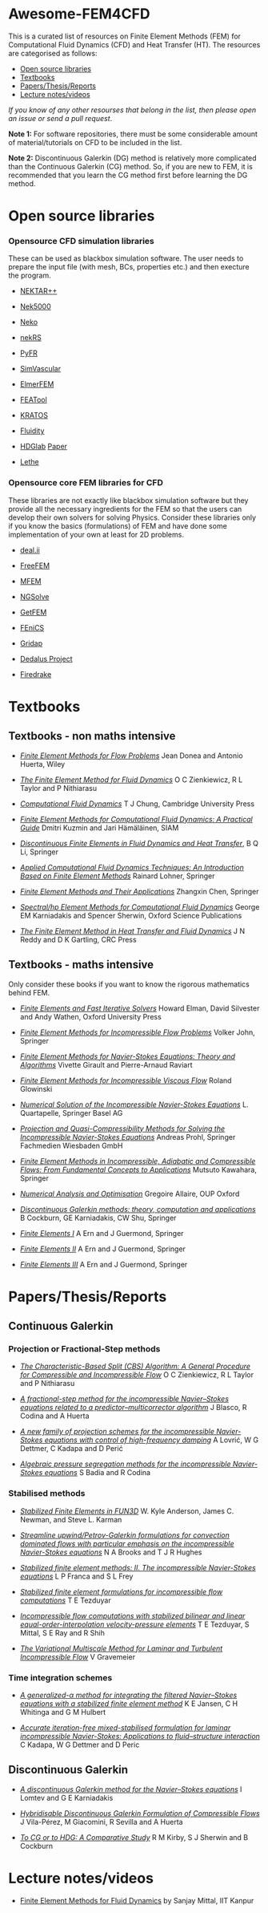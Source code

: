 # Awesome-FEM4CFD

This is a curated list of resources on Finite Element Methods (FEM) for Computational Fluid Dynamics (CFD) and Heat Transfer (HT).
The resources are categorised as follows:
- [Open source libraries](#open-source-libraries)
- [Textbooks](#textbooks)
- [Papers/Thesis/Reports](#papersthesisreports)
- [Lecture notes/videos](#lecture-notesvideos)

*If you know of any other resourses that belong in the list, then please open an issue or send a pull request*.

**Note 1:** For software repositories, there must be some considerable amount of material/tutorials on CFD to be included in the list.

**Note 2:** Discontinuous Galerkin (DG) method is relatively more complicated than the Continuous Galerkin (CG) method. So, if you are new to FEM, it is recommended that you learn the CG method first before learning the DG method.

# Open source libraries

### Opensource CFD simulation libraries
These can be used as blackbox simulation software. The user needs to prepare the input file (with mesh, BCs, properties etc.) and then execture the program.
* [NEKTAR++](https://www.nektar.info/)

* [Nek5000](https://github.com/Nek5000/Nek5000/)

* [Neko](https://github.com/ExtremeFLOW/neko/)

* [nekRS](https://github.com/Nek5000/nekRS)

* [PyFR](https://www.pyfr.org/)

* [SimVascular](https://simvascular.github.io/)

* [ElmerFEM](http://www.elmerfem.org/blog/)

* [FEATool](https://www.featool.com/)

* [KRATOS](https://kratosmultiphysics.github.io/Kratos/)

* [Fluidity](http://fluidityproject.github.io/)

* [HDGlab](https://git.lacan.upc.edu/hybridLab/HDGlab)     [Paper](https://arxiv.org/abs/2009.08805)

* [Lethe](https://lethe-cfd.github.io/lethe/index.html)

### Opensource core FEM libraries for CFD 
These libraries are not exactly like blackbox simulation software but they provide all the necessary ingredients for the FEM so that the users can develop their own solvers for solving Physics. Consider these libraries only if you know the basics (formulations) of FEM and have done some implementation of your own at least for 2D problems.
* [deal.ii](https://www.dealii.org/)

* [FreeFEM](https://freefem.org/)

* [MFEM](https://mfem.org/)

* [NGSolve](https://docu.ngsolve.org/latest/index.html)

* [GetFEM](https://getfem.org/)

* [FEniCS](https://fenicsproject.org/)

* [Gridap](https://gridap.github.io/Gridap.jl/stable/)

* [Dedalus Project](https://dedalus-project.org/)

* [Firedrake](https://www.firedrakeproject.org/)

# Textbooks
## Textbooks - non maths intensive
* [*Finite Element Methods for Flow Problems*](https://onlinelibrary.wiley.com/doi/book/10.1002/0470013826) Jean Donea and Antonio Huerta, Wiley

* [*The Finite Element Method for Fluid Dynamics*](https://www.sciencedirect.com/book/9781856176354/the-finite-element-method-for-fluid-dynamics) O C Zienkiewicz, R L Taylor and P Nithiarasu

* [*Computational Fluid Dynamics*](https://www.cambridge.org/core/books/computational-fluid-dynamics/5C396317EE111C5ED1192FA7F8853944) T J Chung, Cambridge University Press

* [*Finite Element Methods for Computational Fluid Dynamics: A Practical Guide*](https://epubs.siam.org/doi/book/10.1137/1.9781611973617) Dmitri Kuzmin and Jari Hämäläinen, SIAM

* [*Discontinuous Finite Elements in Fluid Dynamics and Heat Transfer*](https://link.springer.com/book/10.1007/1-84628-205-5), B Q Li, Springer

* [*Applied Computational Fluid Dynamics Techniques: An Introduction Based on Finite Element Methods*](https://www.wiley.com/en-us/Applied+Computational+Fluid+Dynamics+Techniques%3A+An+Introduction+Based+on+Finite+Element+Methods%2C+2nd+Edition-p-9780470519073) Rainard Lohner, Springer

* [*Finite Element Methods and Their Applications*](https://link.springer.com/book/10.1007/3-540-28078-2?gclid=CjwKCAjwkaSaBhA4EiwALBgQaAeVix769JTifRwX5UfkxyR2lzyo1AkKy9Vhy3XSPLpGP5hWQpa_vhoCgPYQAvD_BwE) Zhangxin Chen, Springer

* [*Spectral/hp Element Methods for Computational Fluid Dynamics*](https://academic.oup.com/book/7538) George EM Karniadakis and Spencer Sherwin, Oxford Science Publications

* [*The Finite Element Method in Heat Transfer and Fluid Dynamics*](http://ftp.demec.ufpr.br/disciplinas/TM144/Aulas-e-mat-apoio/3rd-Edition-J.N-Reddy-The%20finite%20element%20method%20in%20heat%20transfer%20and%20fluid%20dynamics.pdf) J N Reddy and D K Gartling, CRC Press




## Textbooks - maths intensive
Only consider these books if you want to know the rigorous mathematics behind FEM.
* [*Finite Elements and Fast Iterative Solvers*](https://academic.oup.com/book/27915) Howard Elman, David Silvester and Andy Wathen, Oxford University Press

* [*Finite Element Methods for Incompressible Flow Problems*](https://link.springer.com/book/10.1007/978-3-319-45750-5) Volker John, Springer

* [*Finite Element Methods for Navier-Stokes Equations: Theory and Algorithms*](https://link.springer.com/book/10.1007/978-3-642-61623-5) Vivette Girault and Pierre-Arnaud Raviart

* [*Finite Element Methods for Incompressible Viscous Flow*](https://www.sciencedirect.com/science/article/abs/pii/S1570865903090033) Roland Glowinski

* [*Numerical Solution of the Incompressible Navier-Stokes Equations*](https://link.springer.com/book/10.1007/978-3-0348-8579-9) L. Quartapelle, Springer Basel AG

* [*Projection and Quasi-Compressibility Methods for Solving the Incompressible Navier-Stokes Equations*](https://link.springer.com/book/10.1007/978-3-663-11171-9) Andreas Prohl, Springer Fachmedien Wiesbaden GmbH

* [*Finite Element Methods in Incompressible, Adiabatic and Compressible Flows: From Fundamental Concepts to Applications*](https://link.springer.com/book/10.1007/978-4-431-55450-9) Mutsuto Kawahara, Springer

* [*Numerical Analysis and Optimisation*](https://global.oup.com/academic/product/numerical-analysis-and-optimization-9780199205226?cc=us&lang=en&) Gregoire Allaire, OUP Oxford

* [*Discontinuous Galerkin methods: theory, computation and applications*](https://link.springer.com/book/10.1007/978-3-642-59721-3) B Cockburn, GE Karniadakis, CW Shu, Springer

* [*Finite Elements I*](https://link.springer.com/book/10.1007/978-3-030-56341-7) A Ern and J Guermond, Springer

* [*Finite Elements II*](https://link.springer.com/book/10.1007/978-3-030-56923-5) A Ern and J Guermond, Springer

* [*Finite Elements III*](https://link.springer.com/book/10.1007/978-3-030-57348-5) A Ern and J Guermond, Springer



# Papers/Thesis/Reports
## Continuous Galerkin

### Projection or Fractional-Step methods

* [*The Characteristic-Based Split (CBS) Algorithm: A General Procedure for Compressible and Incompressible Flow*](https://www.sciencedirect.com/science/article/pii/B9781856176354000030?via%3Dihub) O C Zienkiewicz, R L Taylor and P Nithiarasu


* [*A fractional-step method for the incompressible Navier–Stokes equations related to a predictor–multicorrector algorithm*](https://core.ac.uk/download/pdf/296524171.pdf) J Blasco, R Codina and A Huerta

* [*A new family of projection schemes for the incompressible Navier-Stokes equations with control of high-frequency damping*](https://www.sciencedirect.com/science/article/pii/S0045782518302494?via%3Dihub) A Lovrić, W G Dettmer, C Kadapa and D Perić

* [*Algebraic pressure segregation methods for the incompressible Navier-Stokes equations*](https://link.springer.com/article/10.1007/BF03024946) S Badia and R Codina



### Stabilised methods

* [*Stabilized Finite Elements in FUN3D*](https://ntrs.nasa.gov/api/citations/20170001235/downloads/20170001235.pdf)  W. Kyle Anderson, James C. Newman, and Steve L. Karman

* [*Streamline upwind/Petrov-Galerkin formulations for convection dominated flows with particular emphasis on the incompressible Navier-Stokes equations*](https://doi.org/10.1016/0045-7825(82)90071-8) N A Brooks and T J R Hughes

* [*Stabilized finite element methods: II. The incompressible Navier-Stokes equations*](https://www.sciencedirect.com/science/article/pii/004578259290041H) L P Franca and S L Frey

* [*Stabilized finite element formulations for incompressible flow computations*](https://www.sciencedirect.com/science/article/abs/pii/S0065215608701534) T E Tezduyar

* [*Incompressible flow computations with stabilized bilinear and linear equal-order-interpolation velocity-pressure elements*](https://www.sciencedirect.com/science/article/pii/0045782592901416) T E Tezduyar, S Mittal, S E Ray and R Shih


* [*The Variational Multiscale Method for Laminar and Turbulent Incompressible Flow*](https://d-nb.info/970314418/34) V Gravemeier


### Time integration schemes

* [*A generalized-α method for integrating the filtered Navier–Stokes equations with a stabilized finite element method*](https://www.sciencedirect.com/science/article/pii/S0045782500002036) K E Jansen, C H Whitinga and G M Hulbert

* [*Accurate iteration-free mixed-stabilised formulation for laminar incompressible Navier-Stokes: Applications to fluid–structure interaction*](https://www.sciencedirect.com/science/article/pii/S0889974619309612) C Kadapa, W G Dettmer and D Peric



## Discontinuous Galerkin

* [*A discontinuous Galerkin method for the Navier–Stokes equations*](https://onlinelibrary.wiley.com/doi/abs/10.1002/%28SICI%291097-0363%2819990315%2929%3A5%3C587%3A%3AAID-FLD805%3E3.0.CO%3B2-K) I Lomtev and G E Karniadakis

* [*Hybridisable Discontinuous Galerkin Formulation of Compressible Flows*](https://link.springer.com/article/10.1007/s11831-020-09508-z) J Vila-Pérez, M Giacomini, R Sevilla and A Huerta


* [*To CG or to HDG: A Comparative Study*](https://link.springer.com/article/10.1007/s10915-011-9501-7) R M Kirby, S J Sherwin and B Cockburn 


# Lecture notes/videos

* [Finite Element Methods for Fluid Dynamics](http://home.iitk.ac.in/~smittal/html_files/smittal_eso204A.html#ae618) by Sanjay Mittal, IIT Kanpur
